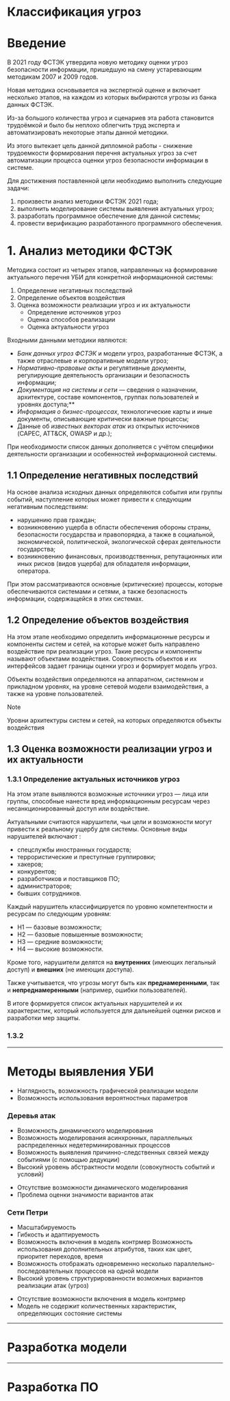 # Классификация угроз

# Введение

В 2021 году ФСТЭК утвердила новую методику оценки угроз безопасности информации, пришедшую на смену устаревающим методикам 2007 и 2009 годов.

Новая методика основывается на экспертной оценке и включает несколько этапов, на каждом из которых выбираются угрозы из банка данных ФСТЭК.

Из-за большого количества угроз и сценариев эта работа становится трудоёмкой и было бы неплохо облегчить труд эксперта и автоматизировать некоторые этапы данной методики. 

Из этого вытекает цель данной дипломной работы - снижение трудоемкости формирования перечня актуальных угроз за счет автоматизации процесса оценки угроз безопасности информации в системе.

Для достижения поставленной цели необходимо выполнить следующие задачи:

1. произвести анализ методики ФСТЭК 2021 года;
2. выполнить моделирование системы выявления актуальных угроз;
3. разработать программное обеспечение для данной системы;
4. провести верификацию разработанного программного обеспечения.

# 1. Анализ методики ФСТЭК

Методика состоит из четырех этапов, направленных на формирование актуального перечня УБИ для конкретной информационной системы:

1. Определение негативных последствий
2. Определение объектов воздействия
3. Оценка возможности реализации угроз и их актуальности
    - Определение источников угроз
    - Оценка способов реализации
    - Оценка актуальности угроз

Входными данными методики являются:

- _Банк данных угроз ФСТЭК_ и модели угроз, разработанные ФСТЭК, а также отраслевые и корпоративные модели угроз;
- _Нормативно-правовые акты_ и регулятивные документы, регулирующие деятельность организации и безопасность информации;
- _Документация на системы и сети_ — сведения о назначении, архитектуре, составе компонентов, группах пользователей и уровнях доступа;**
- _Информация о бизнес-процессах_, технологические карты и иные документы, описывающие критически важные процессы;
- Данные об _известных векторах атак_ из открытых источников (CAPEC, ATT\&CK, OWASP и др.);

При необходимости список данных дополняется с учётом специфики деятельности организации и особенностей информационной системы.

## 1.1 Определение негативных последствий

На основе анализа исходных данных определяются события или группы событий, наступление которых может привести к следующим негативным последствиям:

- нарушению прав граждан;
- возникновению ущерба в области обеспечения обороны страны, безопасности государства и правопорядка, а также в социальной, экономической, политической, экологической сферах деятельности государства;
- возникновению финансовых, производственных, репутационных или иных рисков (видов ущерба) для обладателя информации, оператора.

При этом рассматриваются основные (критические) процессы, которые обеспечиваются системами и сетями, а также безопасность информации, содержащейся в этих системах.

## 1.2 Определение объектов воздействия

На этом этапе необходимо определить информационные ресурсы и компоненты систем и сетей, на которые может быть направлено воздействие при реализации угроз. Такие ресурсы и компоненты называют объектами воздействия. Совокупность объектов и их интерфейсов задает границы оценки угроз и формирует модель угроз.

Объекты воздействия определяются на аппаратном, системном и
прикладном уровнях, на уровне сетевой модели взаимодействия, а также на
уровне пользователей.

> [!NOTE]
> Уровни архитектуры систем и сетей, на которых
определяются объекты воздействия

## 1.3 Оценка возможности реализации угроз и их актуальности

### 1.3.1 Определение актуальных источников угроз

На этом этапе выявляются возможные источники угроз — лица или группы, способные нанести вред информационным ресурсам через несанкционированный доступ или воздействие.

Актуальными считаются нарушители, чьи цели и возможности могут привести к реальному ущербу для системы. Основные виды нарушителей включают :

- спецслужбы иностранных государств;
- террористические и преступные группировки;
- хакеров;
- конкурентов;
- разработчиков и поставщиков ПО;
- администраторов;
- бывших сотрудников.

Каждый нарушитель классифицируется по уровню компетентности и ресурсам по следующим уровням:

- Н1 — базовые возможности;
- Н2 — базовые повышенные возможности;
- Н3 — средние возможности;
- Н4 — высокие возможности.

Кроме того, нарушители делятся на **внутренних** (имеющих легальный доступ) и **внешних** (не имеющих доступа).

Также учитывается, что угрозы могут быть как **преднамеренными**, так и **непреднамеренными** (например, ошибки пользователей).

В итоге формируется список актуальных нарушителей и их характеристик, который используется для дальнейшей оценки рисков и разработки мер защиты.

### 1.3.2

---

# Методы выявления УБИ

+ Наглядность, возможность графической реализации модели
+ Возможность использования вероятностных параметров

### Деревья атак

+ Возможность динамического моделирования
+ Возможность моделирования асинхронных, параллельных распределенных недетерминированных процессов
+ Возможность выявления причинно-следственных связей между событиями (с помощью дедукции)
+ Высокий уровень абстрактности модели (совокупность событий и условий)

- Отсутствие возможности динамического моделирования
- Проблема оценки значимости вариантов атак

### Сети Петри

+ Масштабируемость	
+ Гибкость и адаптируемость
+ Возможность включения в модель контрмер	Возможность использования дополнительных атрибутов, таких как цвет, приоритет переходов, время
+ Возможность отображать одновременно несколько параллельно-последовательных процессов на одной модели
+ Высокий уровень структурированности возможных вариантов реализации атак (угроз)	

- Отсутствие возможности включения в модель контрмер
- Модель не содержит количественных характеристик, определяющих состояние системы

---

# Разработка модели

---

# Разработка ПО